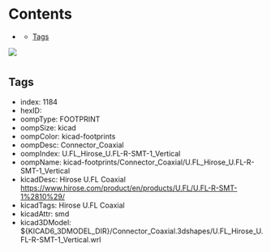



Contents
========

* [](#)
	* [Tags](#tags)
  
![][im]
# 

## Tags

- index: 1184
- hexID: 
- oompType: FOOTPRINT
- oompSize: kicad
- oompColor: kicad-footprints
- oompDesc: Connector_Coaxial
- oompIndex: U.FL_Hirose_U.FL-R-SMT-1_Vertical
- oompName: kicad-footprints/Connector_Coaxial/U.FL_Hirose_U.FL-R-SMT-1_Vertical
- kicadDesc: Hirose U.FL Coaxial https://www.hirose.com/product/en/products/U.FL/U.FL-R-SMT-1%2810%29/
- kicadTags: Hirose U.FL Coaxial
- kicadAttr: smd
- kicad3DModel: ${KICAD6_3DMODEL_DIR}/Connector_Coaxial.3dshapes/U.FL_Hirose_U.FL-R-SMT-1_Vertical.wrl



[im]: image.png
